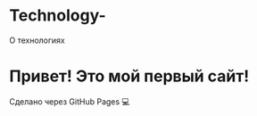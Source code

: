 # Technology-
О технологиях
<!DOCTYPE html>
<html>
<head>
  <title>Мой сайт</title>
</head>
<body>
  <h1>Привет! Это мой первый сайт!</h1>
  <p>Сделано через GitHub Pages 💻</p>
</body>
</html>
